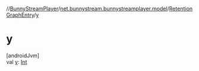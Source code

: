 //[BunnyStreamPlayer](../../../index.md)/[net.bunnystream.bunnystreamplayer.model](../index.md)/[RetentionGraphEntry](index.md)/[y](y.md)

# y

[androidJvm]\
val [y](y.md): [Int](https://kotlinlang.org/api/latest/jvm/stdlib/kotlin-stdlib/kotlin/-int/index.html)
